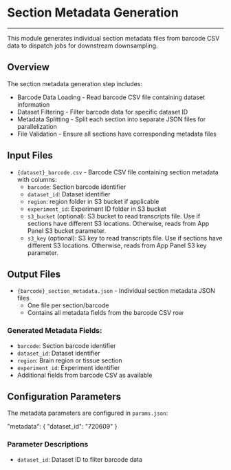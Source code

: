 # Section Metadata Generation
---
This module generates individual section metadata files from barcode CSV data to dispatch jobs for downstream downsampling.

## Overview
The section metadata generation step includes:
- Barcode Data Loading - Read barcode CSV file containing dataset information
- Dataset Filtering - Filter barcode data for specific dataset ID
- Metadata Splitting - Split each section into separate JSON files for parallelization
- File Validation - Ensure all sections have corresponding metadata files

## Input Files
- `{dataset}_barcode.csv` - Barcode CSV file containing section metadata with columns:
  - `barcode`: Section barcode identifier
  - `dataset_id`: Dataset identifier
  - `region`: region folder in S3 bucket if applicable
  - `experiment_id`: Experiment ID folder in S3 bucket
  - `s3_bucket` (optional): S3 bucket to read transcripts file. Use if sections have different S3 locations. Otherwise, reads from App Panel S3 bucket parameter.
  - `s3_key` (optional): S3 key to read transcripts file. Use if sections have different S3 locations. Otherwise, reads from App Panel S3 key parameter.

## Output Files
- `{barcode}_section_metadata.json` - Individual section metadata JSON files
  - One file per section/barcode
  - Contains all metadata fields from the barcode CSV row

### Generated Metadata Fields:
- `barcode`: Section barcode identifier
- `dataset_id`: Dataset identifier
- `region`: Brain region or tissue section
- `experiment_id`: Experiment identifier
- Additional fields from barcode CSV as available

## Configuration Parameters
The metadata parameters are configured in `params.json`:

  "metadata": {
      "dataset_id": "720609"
  }

### Parameter Descriptions
- `dataset_id`: Dataset ID to filter barcode data
